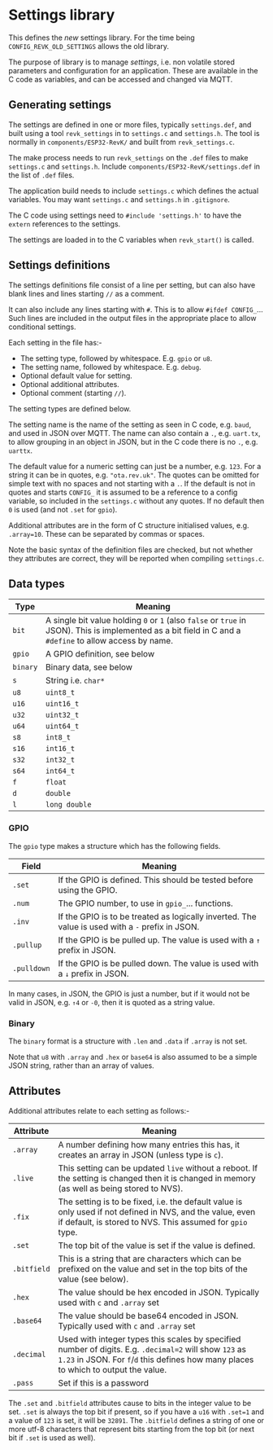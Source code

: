 # Settings library

This defines the *new* settings library. For the time being `CONFIG_REVK_OLD_SETTINGS` allows the old library.

The purpose of library is to manage *settings*, i.e. non volatile stored parameters and configuration for an application.  These are available in the C code as variables, and can be accessed and changed via MQTT.

## Generating settings

The settings are defined in one or more files, typically `settings.def`, and built using a tool `revk_settings` in to `settings.c` and `settings.h`. The tool is normally in `components/ESP32-RevK/` and built from `revk_settings.c`.

The make process needs to run `revk_settings` on the `.def` files to make `settings.c` and `settings.h`. Include `components/ESP32-RevK/settings.def` in the list of `.def` files.

The application build needs to include `settings.c` which defines the actual variables. You may want `settings.c` and `settings.h` in `.gitignore`.

The C code using settings need to `#include 'settings.h'` to have the `extern` references to the settings.

The settings are loaded in to the C variables when `revk_start()` is called.

## Settings definitions

The settings definitions file consist of a line per setting, but can also have blank lines and lines starting `//` as a comment.

It can also include any lines starting with `#`. This is to allow `#ifdef CONFIG_`... Such lines are included in the output files in the appropriate place to allow conditional settings.

Each setting in the file has:-

- The setting type, followed by whitespace. E.g. `gpio` or `u8`.
- The setting name, followed by whitespace. E.g. `debug`.
- Optional default value for setting.
- Optional additional attributes.
- Optional comment (starting `//`).

The setting types are defined below.

The setting name is the name of the setting as seen in C code, e.g. `baud`, and used in JSON over MQTT. The name can also contain a `.`, e.g. `uart.tx`, to allow grouping in an object in JSON, but in the C code there is no `.`, e.g. `uarttx`.

The default value for a numeric setting can just be a number, e.g. `123`. For a string it can be in quotes, e.g. `"ota.rev.uk"`. The quotes can be omitted for simple text with no spaces and not starting with a `.`. If the default is not in quotes and starts `CONFIG_` it is assumed to be a reference to a config variable, so included in the `settings.c` without any quotes. If no default then `0` is used (and not `.set` for `gpio`).

Additional attributes are in the form of C structure initialised values, e.g. `.array=10`. These can be separated by commas or spaces.

Note the basic syntax of the definition files are checked, but not whether they attributes are correct, they will be reported when compiling `settings.c`.

## Data types

|Type|Meaning|
|----|-------|
|`bit`|A single bit value holding `0` or `1` (also `false` or `true` in JSON). This is implemented as a bit field in C and a `#define` to allow access by name.|
|`gpio`|A GPIO definition, see below|
|`binary`|Binary data, see below|
|`s`|String i.e. `char*`|
|`u8`|`uint8_t`|
|`u16`|`uint16_t`|
|`u32`|`uint32_t`|
|`u64`|`uint64_t`|
|`s8`|`int8_t`|
|`s16`|`int16_t`|
|`s32`|`int32_t`|
|`s64`|`int64_t`|
|`f`|`float`|
|`d`|`double`|
|`l`|`long double`|

### GPIO

The `gpio` type makes a structure which has the following fields.

|Field|Meaning|
|-----|-------|
|`.set`|If the GPIO is defined. This should be tested before using the GPIO.|
|`.num`|The GPIO number, to use in `gpio_`... functions.|
|`.inv`|If the GPIO is to be treated as logically inverted. The value is used with a `-` prefix in JSON.|
|`.pullup`|If the GPIO is be pulled up. The value is used with a `↑` prefix in JSON.|
|`.pulldown`|If the GPIO is be pulled down. The value is used with a `↓` prefix in JSON.|

In many cases, in JSON, the GPIO is just a number, but if it would not be valid in JSON, e.g. `↑4` or `-0`, then it is quoted as a string value.

### Binary

The `binary` format is a structure with `.len` and `.data` if `.array` is not set.

Note that `u8` with `.array` and `.hex` or `base64` is also assumed to be a simple JSON string, rather than an array of values.

## Attributes

Additional attributes relate to each setting as follows:-

|Attribute|Meaning|
|---------|-------|
|`.array`|A number defining how many entries this has, it creates an array in JSON (unless type is `c`).|
|`.live`|This setting can be updated `live` without a reboot. If the setting is changed then it is changed in memory (as well as being stored to NVS).|
|`.fix`|The setting is to be fixed, i.e. the default value is only used if not defined in NVS, and the value, even if default, is stored to NVS. This assumed for `gpio` type.|
|`.set`|The top bit of the value is set if the value is defined.|
|`.bitfield`|This is a string that are characters which can be prefixed on the value and set in the top bits of the value (see below).|
|`.hex`|The value should be hex encoded in JSON. Typically used with `c` and `.array` set|
|`.base64`|The value should be base64 encoded in JSON. Typically used with `c` and `.array` set|
|`.decimal`|Used with integer types this scales by specified number of digits. E.g. `.decimal=2` will show `123` as `1.23` in JSON. For `f`/`d` this defines how many places to which to output the value.|
|`.pass`|Set if this is a password|

The `.set` and `.bitfield` attributes cause to bits in the integer value to be set. `.set` is always the top bit if present, so if you have a `u16` with `.set=1` and a value of `123` is set, it will be `32891`. The `.bitfield` defines a string of one or more utf-8 characters that represent bits starting from the top bit (or next bit if `.set` is used as well).
